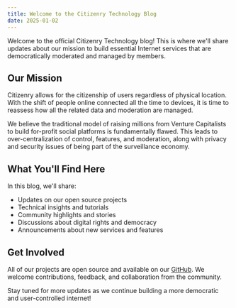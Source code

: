 ```yaml
---
title: Welcome to the Citizenry Technology Blog
date: 2025-01-02
---
```


Welcome to the official Citizenry Technology blog! This is where we'll share updates about our mission to build essential Internet services that are democratically moderated and managed by members.

## Our Mission

Citizenry allows for the citizenship of users regardless of physical location. With the shift of people online connected all the time to devices, it is time to reassess how all the related data and moderation are managed. 

We believe the traditional model of raising millions from Venture Capitalists to build for-profit social platforms is fundamentally flawed. This leads to over-centralization of control, features, and moderation, along with privacy and security issues of being part of the surveillance economy.

## What You'll Find Here

In this blog, we'll share:

- Updates on our open source projects
- Technical insights and tutorials
- Community highlights and stories
- Discussions about digital rights and democracy
- Announcements about new services and features

## Get Involved

All of our projects are open source and available on our [GitHub](https://github.com/Citizenry). We welcome contributions, feedback, and collaboration from the community.

Stay tuned for more updates as we continue building a more democratic and user-controlled internet!